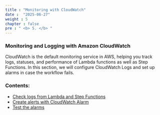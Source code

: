 ```yaml
---
title : "Monitoring with CloudWatch"
date :  "2025-06-27"
weight : 5
chapter : false
pre : " <b> 5. </b> "
---
```


### Monitoring and Logging with Amazon CloudWatch

CloudWatch is the default monitoring service in AWS, helping you track logs, statuses, and performance of Lambda functions as well as Step Functions. In this section, we will configure CloudWatch Logs and set up alarms in case the workflow fails.

### Contents:

- [Check logs from Lambda and Step Functions](./5.1-Check-logs-from-Lambda-and-Step-Functions/) 
- [Create alerts with CloudWatch Alarm](./5.2-Create-alerts-with-CloudWatch-Alarm/)
- [Test the alarms](./5.3.test/)
